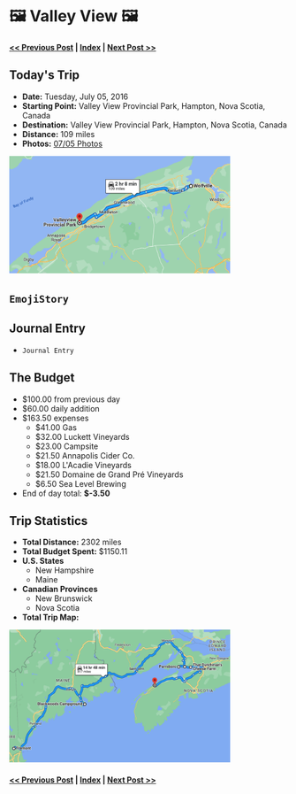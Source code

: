 # 🖼  Valley View 🖼

#### [<< Previous Post](https://jay-d.me/2016RT-07-04) | [Index](../../README.md) | [Next Post >>](https://jay-d.me/2016RT-07-06)

## Today's Trip
* **Date:** Tuesday, July 05, 2016
* **Starting Point:** Valley View Provincial Park, Hampton, Nova Scotia, Canada
* **Destination:** Valley View Provincial Park, Hampton, Nova Scotia, Canada
* **Distance:** 109 miles
* **Photos:** [07/05 Photos](https://jay-d.me/2016RT-07-05-photos)

<img src="../maps/day/07-05.png" alt="day map" width="400"/>

##  `EmojiStory`

## Journal Entry

* `Journal Entry`

## The Budget

* $100.00 from previous day
* $60.00 daily addition
* $163.50 expenses
  * $41.00	Gas
  * $32.00	Luckett Vineyards
  * $23.00	Campsite
  * $21.50	Annapolis Cider Co.
  * $18.00	L'Acadie Vineyards
  * $21.50	Domaine de Grand Pré Vineyards
  * $6.50	Sea Level Brewing
* End of day total: **$-3.50**

## Trip Statistics

* **Total Distance:** 2302 miles
* **Total Budget Spent:** $1150.11
* **U.S. States**
  * New Hampshire
  * Maine
* **Canadian Provinces**
  * New Brunswick
  * Nova Scotia
* **Total Trip Map:**

<img src="../maps/total/07-05-total.png" alt="total trip map" width="400"/>

#### [<< Previous Post](https://jay-d.me/2016RT-07-04) | [Index](../../README.md) | [Next Post >>](https://jay-d.me/2016RT-07-06)

